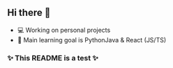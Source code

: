 ## Hi there 👋
-  💻 Working on personal projects
-  📘 Main learning goal is PythonJava & React (JS/TS)
### ✨ This README is a test ✨

<!--
- Fullstack projects:
- Frontend projects:
- Backend projects:
